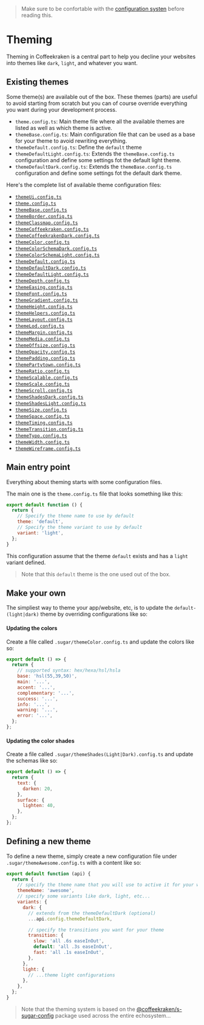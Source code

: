 <!-- This file has been generated using
     the "@coffeekraken/s-markdown-builder" package.
     !!! Do not edit it directly... -->


<!-- body -->

<!--
/**
* @name            08. Theming
* @namespace       doc
* @type            Markdown
* @platform        md
* @status          stable
* @menu            Documentation           /doc/theming
*
* @since           2.0.0
* @author    Olivier Bossel <olivier.bossel@gmail.com> (https://coffeekraken.io)
*/
-->

> Make sure to be confortable with the [configuration systen](/doc/configuration) before reading this.

# Theming

Theming in Coffeekraken is a central part to help you decline your websites into themes like `dark`, `light`, and whatever you want.

## Existing themes

Some theme(s) are available out of the box. These themes (parts) are useful to avoid starting from scratch but you can of course override everything you want during your development process.

-   `theme.config.ts`: Main theme file where all the available themes are listed as well as which theme is active.
-   `themeBase.config.ts`: Main configuration file that can be used as a base for your theme to avoid rewriting everything.
-   `themeDefault.config.ts`: Define the `default` theme
-   `themeDefaultLight.config.ts`: Extends the `themeBase.config.ts` configuration and define some settings fot the default light theme.
-   `themeDefaultDark.config.ts`: Extends the `themeBase.config.ts` configuration and define some settings fot the default dark theme.

Here's the complete list of available theme configuration files:

- [`themeUi.config.ts`](/config/explorer/themeUi)
- [`theme.config.ts`](/config/explorer/theme)
- [`themeBase.config.ts`](/config/explorer/themeBase)
- [`themeBorder.config.ts`](/config/explorer/themeBorder)
- [`themeClassmap.config.ts`](/config/explorer/themeClassmap)
- [`themeCoffeekraken.config.ts`](/config/explorer/themeCoffeekraken)
- [`themeCoffeekrakenDark.config.ts`](/config/explorer/themeCoffeekrakenDark)
- [`themeColor.config.ts`](/config/explorer/themeColor)
- [`themeColorSchemaDark.config.ts`](/config/explorer/themeColorSchemaDark)
- [`themeColorSchemaLight.config.ts`](/config/explorer/themeColorSchemaLight)
- [`themeDefault.config.ts`](/config/explorer/themeDefault)
- [`themeDefaultDark.config.ts`](/config/explorer/themeDefaultDark)
- [`themeDefaultLight.config.ts`](/config/explorer/themeDefaultLight)
- [`themeDepth.config.ts`](/config/explorer/themeDepth)
- [`themeEasing.config.ts`](/config/explorer/themeEasing)
- [`themeFont.config.ts`](/config/explorer/themeFont)
- [`themeGradient.config.ts`](/config/explorer/themeGradient)
- [`themeHeight.config.ts`](/config/explorer/themeHeight)
- [`themeHelpers.config.ts`](/config/explorer/themeHelpers)
- [`themeLayout.config.ts`](/config/explorer/themeLayout)
- [`themeLod.config.ts`](/config/explorer/themeLod)
- [`themeMargin.config.ts`](/config/explorer/themeMargin)
- [`themeMedia.config.ts`](/config/explorer/themeMedia)
- [`themeOffsize.config.ts`](/config/explorer/themeOffsize)
- [`themeOpacity.config.ts`](/config/explorer/themeOpacity)
- [`themePadding.config.ts`](/config/explorer/themePadding)
- [`themePartytown.config.ts`](/config/explorer/themePartytown)
- [`themeRatio.config.ts`](/config/explorer/themeRatio)
- [`themeScalable.config.ts`](/config/explorer/themeScalable)
- [`themeScale.config.ts`](/config/explorer/themeScale)
- [`themeScroll.config.ts`](/config/explorer/themeScroll)
- [`themeShadesDark.config.ts`](/config/explorer/themeShadesDark)
- [`themeShadesLight.config.ts`](/config/explorer/themeShadesLight)
- [`themeSize.config.ts`](/config/explorer/themeSize)
- [`themeSpace.config.ts`](/config/explorer/themeSpace)
- [`themeTiming.config.ts`](/config/explorer/themeTiming)
- [`themeTransition.config.ts`](/config/explorer/themeTransition)
- [`themeTypo.config.ts`](/config/explorer/themeTypo)
- [`themeWidth.config.ts`](/config/explorer/themeWidth)
- [`themeWireframe.config.ts`](/config/explorer/themeWireframe)

## Main entry point

Everything about theming starts with some configuration files.

The main one is the `theme.config.ts` file that looks something like this:

```js
export default function () {
  return {
    // Specify the theme name to use by default
    theme: 'default',
    // Specify the theme variant to use by default
    variant: 'light',
  };
}

```

This configuration assume that the theme `default` exists and has a `light` variant defined.

> Note that this `default` theme is the one used out of the box.

## Make your own

The simpliest way to theme your app/website, etc, is to update the `default-(light|dark)` theme by overriding configurations like so:

#### Updating the colors

Create a file called `.sugar/themeColor.config.ts` and update the colors like so:

```js
export default () => {
  return {
    // supported syntax: hex/hexa/hsl/hsla
    base: 'hsl(55,39,50)',
    main: '...',
    accent: '...',
    complementary: '...',
    success: '...',
    info: '...',
    warning: '...',
    error: '...',
  };
};

```

#### Updating the color shades

Create a file called `.sugar/themeShades(Light|Dark).config.ts` and update the schemas like so:

```js
export default () => {
  return {
    text: {
      darken: 20,
    },
    surface: {
      lighten: 40,
    },
  };
};

```

## Defining a new theme

To define a new theme, simply create a new configuration file under `.sugar/themeAwesome.config.ts` with a content like so:

```js
export default function (api) {
  return {
    // specify the theme name that you will use to active it for your website
    themeName: 'awesome',
    // specify some variants like dark, light, etc...
    variants: {
      dark: {
        // extends from the themeDefaultDark (optional)
        ...api.config.themeDefaultDark,

        // specify the transitions you want for your theme
        transition: {
          slow: 'all .6s easeInOut',
          default: 'all .3s easeInOut',
          fast: 'all .1s easeInOut',
        },
      },
      light: {
        // ...theme light configurations
      },
    },
  };
}

```

> Note that the theming system is based on the [@coffeekraken/s-sugar-config](/package/@coffeekraken/s-sugar-config/doc/readme) package used across the entire echosystem...

